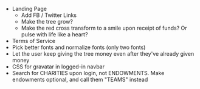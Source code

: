 - Landing Page
	- Add FB / Twitter Links
	- Make the tree grow?
	- Make the red cross transform to a smile upon receipt of funds? Or pulse with life like a heart?
- Terms of Service
- Pick better fonts and normalize fonts (only two fonts)
- Let the user keep giving the tree money even after they've already given money
- CSS for gravatar in logged-in navbar
- Search for CHARITIES upon login, not ENDOWMENTS. Make endowments optional, and call them "TEAMS" instead
